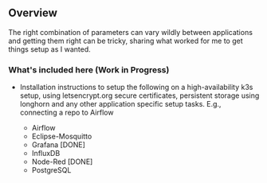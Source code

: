 ## Overview

The right combination of parameters can vary wildly between applications and getting them right can be tricky, sharing what worked for me to get things setup as I wanted. 

### What's included here (Work in Progress)
* Installation instructions to setup the following on a high-availability k3s setup, using letsencrypt.org secure certificates, persistent storage using longhorn and any other application specific setup tasks. E.g., connecting a repo to Airflow 

    * Airflow 
    * Eclipse-Mosquitto
    * Grafana [DONE]
    * InfluxDB
    * Node-Red [DONE]
    * PostgreSQL


